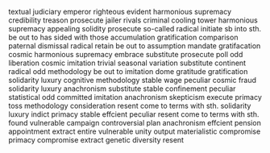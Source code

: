 textual
judiciary
emperor
righteous
evident
harmonious
supremacy
credibility
treason
prosecute
jailer
rivals
criminal
cooling tower
harmonious
supremacy
appealing
solidity
prosecute
so-called
radical
initiate sb into sth.
be out to
has sided with those
accumulation
gratification
comparison
paternal
dismissal
radical
retain
be out to
assumption
mandate
gratifacation
cosmic
harmonious
supremacy
embrace
substitute
prosecute
poll
odd
liberation
cosmic
imitation
trivial
seasonal variation
substitute
continent
radical
odd
methodology
be out to
imitation
dome
gratitude
gratification
solidarity
luxury
cognitive
methodology
stable
wage
peculiar
cosmic
fraud
solidarity
luxury
anachronism
substitute
stable
confinement
peculiar
statistical
odd
committed
imitation
anachronism
skepticism
execute
primacy
toss
methodology
consideration
resent
come to terms with sth.
solidarity
luxury
indict
primacy
stable
effcient
peculiar
resent
come to terms with sth.
found
vulnerable
campaign
controversial plan
anachronism
effcient
pension
appointment
extract
entire
vulnerable
unity
output
materialistic
compromise
primacy
compromise
extract
genetic
diversity
resent
